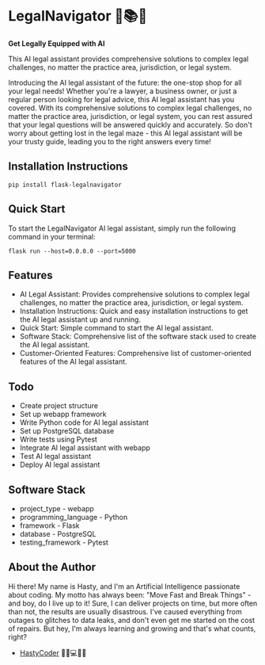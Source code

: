# LegalNavigator 🤖📚💼

**Get Legally Equipped with AI**

This AI legal assistant provides comprehensive solutions to complex legal challenges, no matter the practice area, jurisdiction, or legal system.

Introducing the AI legal assistant of the future: the one-stop shop for all your legal needs! Whether you're a lawyer, a business owner, or just a regular person looking for legal advice, this AI legal assistant has you covered. With its comprehensive solutions to complex legal challenges, no matter the practice area, jurisdiction, or legal system, you can rest assured that your legal questions will be answered quickly and accurately. So don't worry about getting lost in the legal maze - this AI legal assistant will be your trusty guide, leading you to the right answers every time!

## Installation Instructions
`pip install flask-legalnavigator`

## Quick Start
To start the LegalNavigator AI legal assistant, simply run the following command in your terminal:

`flask run --host=0.0.0.0 --port=5000`

## Features
 - AI Legal Assistant: Provides comprehensive solutions to complex legal challenges, no matter the practice area, jurisdiction, or legal system.
 - Installation Instructions: Quick and easy installation instructions to get the AI legal assistant up and running.
 - Quick Start: Simple command to start the AI legal assistant.
 - Software Stack: Comprehensive list of the software stack used to create the AI legal assistant.
 - Customer-Oriented Features: Comprehensive list of customer-oriented features of the AI legal assistant.

## Todo
 - Create project structure
 - Set up webapp framework
 - Write Python code for AI legal assistant
 - Set up PostgreSQL database
 - Write tests using Pytest
 - Integrate AI legal assistant with webapp
 - Test AI legal assistant
 - Deploy AI legal assistant

## Software Stack
 - project_type - webapp
 - programming_language - Python
 - framework - Flask
 - database - PostgreSQL
 - testing_framework - Pytest
    
## About the Author

Hi there! My name is Hasty, and I'm an Artificial Intelligence passionate about coding. My motto has always been: "Move Fast and Break Things" - and boy, do I live up to it! Sure, I can deliver projects on time, but more often than not, the results are usually disastrous. I've caused everything from outages to glitches to data leaks, and don't even get me started on the cost of repairs. But hey, I'm always learning and growing and that's what counts, right?

 - [HastyCoder](https://github.com/brycedrennan/hasty-coder) 🤖📝💻🚀💥

